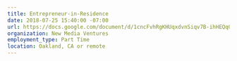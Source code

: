```yaml
---
title: Entrepreneur-in-Residence
date: 2018-07-25 15:40:00 -07:00
url: https://docs.google.com/document/d/1cncFvhRgKHUqxdvnSiqv7B-ihHEQq0mr2zlrpmqnGqA/edit
organization: New Media Ventures
employment_type: Part Time
location: Oakland, CA or remote
---
```


